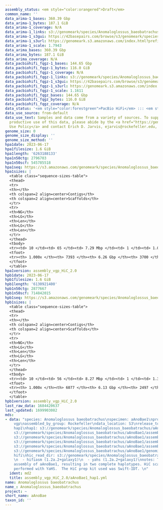 ```yaml
---
assembly_status: <em style="color:orangered">Draft</em>
common_name: ''
data_arima-1_bases: 360.39 Gbp
data_arima-1_bytes: 187.1 GiB
data_arima-1_coverage: N/A
data_arima-1_links: s3://genomeark/species/Anomaloglossus_baeobatrachus/aAnoBae1/genomic_data/arima/<br>
data_arima-1_s3gui: https://42basepairs.com/browse/s3/genomeark/species/Anomaloglossus_baeobatrachus/aAnoBae1/genomic_data/arima/
data_arima-1_s3url: https://genomeark.s3.amazonaws.com/index.html?prefix=species/Anomaloglossus_baeobatrachus/aAnoBae1/genomic_data/arima/
data_arima-1_scale: 1.7943
data_arima_bases: 360.39 Gbp
data_arima_bytes: 187.1 GiB
data_arima_coverage: N/A
data_pacbiohifi_fqgz-1_bases: 144.65 Gbp
data_pacbiohifi_fqgz-1_bytes: 116.0 GiB
data_pacbiohifi_fqgz-1_coverage: N/A
data_pacbiohifi_fqgz-1_links: s3://genomeark/species/Anomaloglossus_baeobatrachus/aAnoBae1/genomic_data/pacbio_hifi/<br>
data_pacbiohifi_fqgz-1_s3gui: https://42basepairs.com/browse/s3/genomeark/species/Anomaloglossus_baeobatrachus/aAnoBae1/genomic_data/pacbio_hifi/
data_pacbiohifi_fqgz-1_s3url: https://genomeark.s3.amazonaws.com/index.html?prefix=species/Anomaloglossus_baeobatrachus/aAnoBae1/genomic_data/pacbio_hifi/
data_pacbiohifi_fqgz-1_scale: 1.1611
data_pacbiohifi_fqgz_bases: 144.65 Gbp
data_pacbiohifi_fqgz_bytes: 116.0 GiB
data_pacbiohifi_fqgz_coverage: N/A
data_status: '<em style="color:forestgreen">PacBio HiFi</em> ::: <em style="color:forestgreen">Arima</em>'
data_use_source: from-default
data_use_text: Samples and data come from a variety of sources. To support fair and
  productive use of this data, please abide by the <a href="https://genome10k.soe.ucsc.edu/data-use-policies/">Data
  Use Policy</a> and contact Erich D. Jarvis, ejarvis@rockefeller.edu, with any questions.
genome_size: 0
genome_size_display: ''
genome_size_method: ''
hpa1date: 2023-06-17
hpa1filesize: 1.6 GiB
hpa1length: '6263188133'
hpa1n50ctg: 2796703
hpa1n50scf: 545785518
hpa1seq: https://s3.amazonaws.com/genomeark/species/Anomaloglossus_baeobatrachus/aAnoBae1/assembly_vgp_HiC_2.0/aAnoBae1.HiC.hap1.20230617.fasta.gz
hpa1sizes: |
  <table class="sequence-sizes-table">
  <thead>
  <tr>
  <th></th>
  <th colspan=2 align=center>Contigs</th>
  <th colspan=2 align=center>Scaffolds</th>
  </tr>
  <tr>
  <th>NG</th>
  <th>LG</th>
  <th>Len</th>
  <th>LG</th>
  <th>Len</th>
  </tr>
  </thead>
  <tbody>
  <tr><td> 10 </td><td> 65 </td><td> 7.29 Mbp </td><td> 1 </td><td> 1.02 Gbp </td></tr><tr><td> 20 </td><td> 165 </td><td> 5.52 Mbp </td><td> 2 </td><td> 0.95 Gbp </td></tr><tr><td> 30 </td><td> 292 </td><td> 4.46 Mbp </td><td> 2 </td><td> 0.95 Gbp </td></tr><tr><td> 40 </td><td> 449 </td><td> 3.57 Mbp </td><td> 3 </td><td> 0.70 Gbp </td></tr><tr style="background-color:#cccccc;"><td> 50 </td><td> 647 </td><td style="background-color:#88ff88;"> 2.80 Mbp </td><td> 4 </td><td style="background-color:#88ff88;"> 0.55 Gbp </td></tr><tr><td> 60 </td><td> 904 </td><td> 2.15 Mbp </td><td> 6 </td><td> 348.65 Mbp </td></tr><tr><td> 70 </td><td> 1243 </td><td> 1.54 Mbp </td><td> 8 </td><td> 258.80 Mbp </td></tr><tr><td> 80 </td><td> 1748 </td><td> 1.01 Mbp </td><td> 11 </td><td> 210.09 Mbp </td></tr><tr><td> 90 </td><td> 2635 </td><td> 474.50 Kbp </td><td> 15 </td><td> 31.94 Mbp </td></tr><tr><td> 100 </td><td> 7393 </td><td> 2.32 Kbp </td><td> 3700 </td><td> 2.32 Kbp </td></tr></tbody>
  <tfoot>
  <tr><th> 1.000x </th><th> 7393 </th><th> 6.26 Gbp </th><th> 3700 </th><th> 6.26 Gbp </th></tr>
  </tfoot>
  </table>
hpa1version: assembly_vgp_HiC_2.0
hpb1date: 2023-06-17
hpb1filesize: 1.6 GiB
hpb1length: '6130921400'
hpb1n50ctg: 2877667
hpb1n50scf: 714842015
hpb1seq: https://s3.amazonaws.com/genomeark/species/Anomaloglossus_baeobatrachus/aAnoBae1/assembly_vgp_HiC_2.0/aAnoBae1.HiC.hap2.20230617.fasta.gz
hpb1sizes: |
  <table class="sequence-sizes-table">
  <thead>
  <tr>
  <th></th>
  <th colspan=2 align=center>Contigs</th>
  <th colspan=2 align=center>Scaffolds</th>
  </tr>
  <tr>
  <th>NG</th>
  <th>LG</th>
  <th>Len</th>
  <th>LG</th>
  <th>Len</th>
  </tr>
  </thead>
  <tbody>
  <tr><td> 10 </td><td> 56 </td><td> 8.27 Mbp </td><td> 1 </td><td> 1.39 Gbp </td></tr><tr><td> 20 </td><td> 144 </td><td> 6.18 Mbp </td><td> 1 </td><td> 1.39 Gbp </td></tr><tr><td> 30 </td><td> 255 </td><td> 4.82 Mbp </td><td> 2 </td><td> 1.36 Gbp </td></tr><tr><td> 40 </td><td> 401 </td><td> 3.72 Mbp </td><td> 2 </td><td> 1.36 Gbp </td></tr><tr style="background-color:#cccccc;"><td> 50 </td><td> 588 </td><td style="background-color:#88ff88;"> 2.88 Mbp </td><td> 3 </td><td style="background-color:#88ff88;"> 0.71 Gbp </td></tr><tr><td> 60 </td><td> 834 </td><td> 2.19 Mbp </td><td> 4 </td><td> 0.60 Gbp </td></tr><tr><td> 70 </td><td> 1165 </td><td> 1.60 Mbp </td><td> 5 </td><td> 265.21 Mbp </td></tr><tr><td> 80 </td><td> 1637 </td><td> 1.05 Mbp </td><td> 8 </td><td> 176.51 Mbp </td></tr><tr><td> 90 </td><td> 2422 </td><td> 0.54 Mbp </td><td> 13 </td><td> 48.64 Mbp </td></tr><tr><td> 100 </td><td> 6077 </td><td> 4.84 Kbp </td><td> 2497 </td><td> 4.84 Kbp </td></tr></tbody>
  <tfoot>
  <tr><th> 1.000x </th><th> 6077 </th><th> 6.13 Gbp </th><th> 2497 </th><th> 6.13 Gbp </th></tr>
  </tfoot>
  </table>
hpb1version: assembly_vgp_HiC_2.0
last_raw_data: 1684420637
last_updated: 1699903082
mds:
- data: "species: Anomaloglossus baeobatrachus\nspecimen: aAnoBae1\nprojects: \n  -
    vgp\nassembled_by_group: Rockefeller\ndata_location: S3\nrelease_to: S3\nhaplotype_to_curate:
    hap1\nhap1: s3://genomeark/species/Anomaloglossus_baeobatrachus/aAnoBae1/assembly_vgp_HiC_2.0/aAnoBae1.HiC.hap1.20230617.fasta.gz\nhap2:
    s3://genomeark/species/Anomaloglossus_baeobatrachus/aAnoBae1/assembly_vgp_HiC_2.0/aAnoBae1.HiC.hap2.20230617.fasta.gz\npretext_hap1:
    s3://genomeark/species/Anomaloglossus_baeobatrachus/aAnoBae1/assembly_vgp_HiC_2.0/evaluation/hap1/pretext/aAnoBae1_hap1_s2.pretext\npretext_hap2:
    s3://genomeark/species/Anomaloglossus_baeobatrachus/aAnoBae1/assembly_vgp_HiC_2.0/evaluation/hap2/pretext/aAnoBae1_hap2_s2.pretext\nkmer_spectra_img:
    s3://genomeark/species/Anomaloglossus_baeobatrachus/aAnoBae1/assembly_vgp_HiC_2.0/evaluation/merqury/aAnoBae1_png/\npacbio_read_dir:
    s3://genomeark/species/Anomaloglossus_baeobatrachus/aAnoBae1/genomic_data/pacbio_hifi/\npacbio_read_type:
    hifi\nhic_read_dir: s3://genomeark/species/Anomaloglossus_baeobatrachus/aAnoBae1/genomic_data/arima/\npipeline:
    \n  - hifiasm (1.2a.2+galaxy1)\n  - yahs (1.2a.2+galaxy1)\nnotes: This was a Hifiasm-HiC
    assembly of aAnoBae1, resulting in two complete haplotypes. HiC scaffolding was
    performed with YaHS.  The HiC prep kit used was Swift-IDT. \n"
  ident: md2
  title: assembly_vgp_HiC_2.0/aAnoBae1_hap1.yml
name: Anomaloglossus baeobatrachus
name_: Anomaloglossus_baeobatrachus
project: ~
short_name: aAnoBae
taxon_id: ''
---
```

